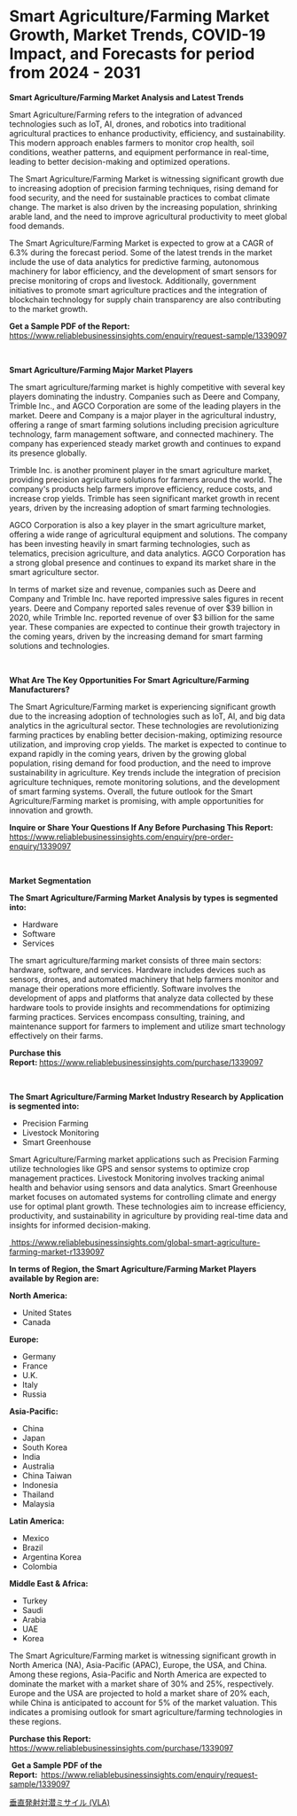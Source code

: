 <p><h1>Smart Agriculture/Farming Market Growth, Market Trends, COVID-19 Impact, and Forecasts for period from 2024 - 2031</h1></p><p><strong>Smart Agriculture/Farming Market Analysis and Latest Trends</strong></p>
<p><p>Smart Agriculture/Farming refers to the integration of advanced technologies such as IoT, AI, drones, and robotics into traditional agricultural practices to enhance productivity, efficiency, and sustainability. This modern approach enables farmers to monitor crop health, soil conditions, weather patterns, and equipment performance in real-time, leading to better decision-making and optimized operations.</p><p>The Smart Agriculture/Farming Market is witnessing significant growth due to increasing adoption of precision farming techniques, rising demand for food security, and the need for sustainable practices to combat climate change. The market is also driven by the increasing population, shrinking arable land, and the need to improve agricultural productivity to meet global food demands.</p><p>The Smart Agriculture/Farming Market is expected to grow at a CAGR of 6.3% during the forecast period. Some of the latest trends in the market include the use of data analytics for predictive farming, autonomous machinery for labor efficiency, and the development of smart sensors for precise monitoring of crops and livestock. Additionally, government initiatives to promote smart agriculture practices and the integration of blockchain technology for supply chain transparency are also contributing to the market growth.</p></p>
<p><strong>Get a Sample PDF of the Report:&nbsp;</strong> <a href="https://www.reliablebusinessinsights.com/enquiry/request-sample/1339097">https://www.reliablebusinessinsights.com/enquiry/request-sample/1339097</a></p>
<p>&nbsp;</p>
<p><strong>Smart Agriculture/Farming Major Market Players</strong></p>
<p><p>The smart agriculture/farming market is highly competitive with several key players dominating the industry. Companies such as Deere and Company, Trimble Inc., and AGCO Corporation are some of the leading players in the market. Deere and Company is a major player in the agricultural industry, offering a range of smart farming solutions including precision agriculture technology, farm management software, and connected machinery. The company has experienced steady market growth and continues to expand its presence globally.</p><p>Trimble Inc. is another prominent player in the smart agriculture market, providing precision agriculture solutions for farmers around the world. The company's products help farmers improve efficiency, reduce costs, and increase crop yields. Trimble has seen significant market growth in recent years, driven by the increasing adoption of smart farming technologies.</p><p>AGCO Corporation is also a key player in the smart agriculture market, offering a wide range of agricultural equipment and solutions. The company has been investing heavily in smart farming technologies, such as telematics, precision agriculture, and data analytics. AGCO Corporation has a strong global presence and continues to expand its market share in the smart agriculture sector.</p><p>In terms of market size and revenue, companies such as Deere and Company and Trimble Inc. have reported impressive sales figures in recent years. Deere and Company reported sales revenue of over $39 billion in 2020, while Trimble Inc. reported revenue of over $3 billion for the same year. These companies are expected to continue their growth trajectory in the coming years, driven by the increasing demand for smart farming solutions and technologies.</p></p>
<p>&nbsp;</p>
<p><strong>What Are The Key Opportunities For Smart Agriculture/Farming Manufacturers?</strong></p>
<p><p>The Smart Agriculture/Farming market is experiencing significant growth due to the increasing adoption of technologies such as IoT, AI, and big data analytics in the agricultural sector. These technologies are revolutionizing farming practices by enabling better decision-making, optimizing resource utilization, and improving crop yields. The market is expected to continue to expand rapidly in the coming years, driven by the growing global population, rising demand for food production, and the need to improve sustainability in agriculture. Key trends include the integration of precision agriculture techniques, remote monitoring solutions, and the development of smart farming systems. Overall, the future outlook for the Smart Agriculture/Farming market is promising, with ample opportunities for innovation and growth.</p></p>
<p><strong>Inquire or Share Your Questions If Any Before Purchasing This Report:</strong> <a href="https://www.reliablebusinessinsights.com/enquiry/pre-order-enquiry/1339097">https://www.reliablebusinessinsights.com/enquiry/pre-order-enquiry/1339097</a></p>
<p>&nbsp;</p>
<p><strong>Market Segmentation</strong></p>
<p><strong>The Smart Agriculture/Farming Market Analysis by types is segmented into:</strong></p>
<p><ul><li>Hardware</li><li>Software</li><li>Services</li></ul></p>
<p><p>The smart agriculture/farming market consists of three main sectors: hardware, software, and services. Hardware includes devices such as sensors, drones, and automated machinery that help farmers monitor and manage their operations more efficiently. Software involves the development of apps and platforms that analyze data collected by these hardware tools to provide insights and recommendations for optimizing farming practices. Services encompass consulting, training, and maintenance support for farmers to implement and utilize smart technology effectively on their farms.</p></p>
<p><strong>Purchase this Report:&nbsp;</strong><a href="https://www.reliablebusinessinsights.com/purchase/1339097">https://www.reliablebusinessinsights.com/purchase/1339097</a></p>
<p>&nbsp;</p>
<p><strong>The Smart Agriculture/Farming Market Industry Research by Application is segmented into:</strong></p>
<p><ul><li>Precision Farming</li><li>Livestock Monitoring</li><li>Smart Greenhouse</li></ul></p>
<p><p>Smart Agriculture/Farming market applications such as Precision Farming utilize technologies like GPS and sensor systems to optimize crop management practices. Livestock Monitoring involves tracking animal health and behavior using sensors and data analytics. Smart Greenhouse market focuses on automated systems for controlling climate and energy use for optimal plant growth. These technologies aim to increase efficiency, productivity, and sustainability in agriculture by providing real-time data and insights for informed decision-making.</p></p>
<p><a href="https://www.reliablebusinessinsights.com/global-smart-agriculture-farming-market-r1339097">&nbsp;https://www.reliablebusinessinsights.com/global-smart-agriculture-farming-market-r1339097</a></p>
<p><strong>In terms of Region, the Smart Agriculture/Farming Market Players available by Region are:</strong></p>
<p>
    <p> <strong> North America: </strong>
        <ul>
            <li>United States</li>
            <li>Canada</li>
        </ul>
        </p> 
    <p> <strong> Europe: </strong>
        <ul>
            <li>Germany</li>
            <li>France</li>
            <li>U.K.</li>
            <li>Italy</li>
            <li>Russia</li>
        </ul>
        </p> 
    <p> <strong> Asia-Pacific: </strong>
        <ul>
            <li>China</li>
            <li>Japan</li>
            <li>South Korea</li>
            <li>India</li>
            <li>Australia</li>
            <li>China Taiwan</li>
            <li>Indonesia</li>
            <li>Thailand</li>
            <li>Malaysia</li>
        </ul>
        </p> 
    <p> <strong> Latin America: </strong>
        <ul>
            <li>Mexico</li>
            <li>Brazil</li>
            <li>Argentina Korea</li>
            <li>Colombia</li>
        </ul>
        </p> 
    <p> <strong> Middle East & Africa: </strong>
        <ul>
            <li>Turkey</li>
            <li>Saudi</li>
            <li>Arabia</li>
            <li>UAE</li>
            <li>Korea</li>
        </ul>
    </p>
    </p>
<p><p>The Smart Agriculture/Farming market is witnessing significant growth in North America (NA), Asia-Pacific (APAC), Europe, the USA, and China. Among these regions, Asia-Pacific and North America are expected to dominate the market with a market share of 30% and 25%, respectively. Europe and the USA are projected to hold a market share of 20% each, while China is anticipated to account for 5% of the market valuation. This indicates a promising outlook for smart agriculture/farming technologies in these regions.</p></p>
<p><strong>Purchase this Report: </strong><a href="https://www.reliablebusinessinsights.com/purchase/1339097">https://www.reliablebusinessinsights.com/purchase/1339097</a></p>
<p>&nbsp;<strong>Get a Sample PDF of the Report:&nbsp;&nbsp;</strong><a href="https://www.reliablebusinessinsights.com/enquiry/request-sample/1339097">https://www.reliablebusinessinsights.com/enquiry/request-sample/1339097</a></p>
<p><strong></strong></p>
<p><p><a href="https://medium.com/@demarcuskuhlman/2024%E5%B9%B4%E3%81%8B%E3%82%892031%E5%B9%B4%E3%81%BE%E3%81%A7%E3%81%AE%E6%9C%9F%E9%96%93%E3%81%AB%E4%BA%88%E6%B8%AC%E3%81%95%E3%82%8C%E3%82%8B-%E5%9E%82%E7%9B%B4%E7%99%BA%E5%B0%84%E5%AF%BE%E6%BD%9C%E3%83%9F%E3%82%B5%E3%82%A4%E3%83%AB-vla-%E5%B8%82%E5%A0%B4%E3%81%AE%E5%88%86%E6%9E%90%E3%81%A8%E8%A6%8F%E6%A8%A1-c15622d119bf">垂直発射対潜ミサイル (VLA)</a></p></p>